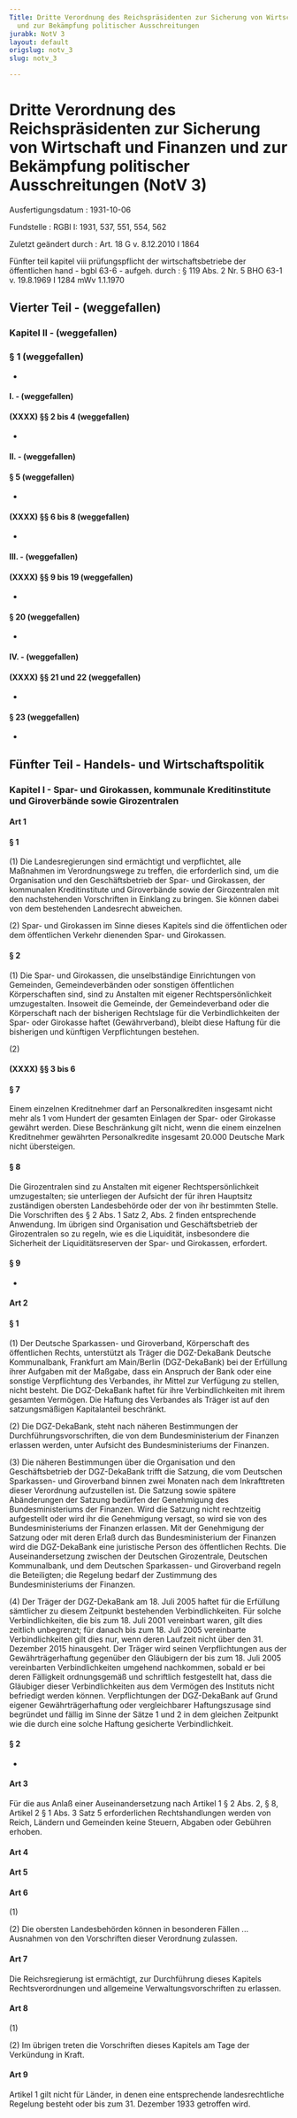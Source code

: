 ```yaml
---
Title: Dritte Verordnung des Reichspräsidenten zur Sicherung von Wirtschaft und Finanzen
  und zur Bekämpfung politischer Ausschreitungen
jurabk: NotV 3
layout: default
origslug: notv_3
slug: notv_3

---
```


# Dritte Verordnung des Reichspräsidenten zur Sicherung von Wirtschaft und Finanzen und zur Bekämpfung politischer Ausschreitungen (NotV 3)

Ausfertigungsdatum
:   1931-10-06

Fundstelle
:   RGBl I: 1931, 537, 551, 554, 562

Zuletzt geändert durch
:   Art. 18 G v. 8.12.2010 I 1864

Fünfter teil kapitel viii prüfungspflicht der wirtschaftsbetriebe der öffentlichen hand - bgbl 63-6 - aufgeh. durch
:   § 119 Abs. 2 Nr. 5 BHO 63-1 v. 19.8.1969 I 1284 mWv 1.1.1970

## Vierter Teil - (weggefallen)

### Kapitel II - (weggefallen)

### § 1 (weggefallen)

-

#### I. - (weggefallen)

#### (XXXX) §§ 2 bis 4 (weggefallen)

-

#### II. - (weggefallen)

#### § 5 (weggefallen)

-

#### (XXXX) §§ 6 bis 8 (weggefallen)

-

#### III. - (weggefallen)

#### (XXXX) §§ 9 bis 19 (weggefallen)

-

#### § 20 (weggefallen)

-

#### IV. - (weggefallen)

#### (XXXX) §§ 21 und 22 (weggefallen)

-

#### § 23 (weggefallen)

-

## Fünfter Teil - Handels- und Wirtschaftspolitik

### Kapitel I - Spar- und Girokassen, kommunale Kreditinstitute und Giroverbände sowie Girozentralen

#### Art 1

#### § 1

(1) Die Landesregierungen sind ermächtigt und verpflichtet, alle
Maßnahmen im Verordnungswege zu treffen, die erforderlich sind, um die
Organisation und den Geschäftsbetrieb der Spar- und Girokassen, der
kommunalen Kreditinstitute und Giroverbände sowie der Girozentralen
mit den nachstehenden Vorschriften in Einklang zu bringen. Sie können
dabei von dem bestehenden Landesrecht abweichen.

(2) Spar- und Girokassen im Sinne dieses Kapitels sind die
öffentlichen oder dem öffentlichen Verkehr dienenden Spar- und
Girokassen.

#### § 2

(1) Die Spar- und Girokassen, die unselbständige Einrichtungen von
Gemeinden, Gemeindeverbänden oder sonstigen öffentlichen
Körperschaften sind, sind zu Anstalten mit eigener
Rechtspersönlichkeit umzugestalten. Insoweit die Gemeinde, der
Gemeindeverband oder die Körperschaft nach der bisherigen Rechtslage
für die Verbindlichkeiten der Spar- oder Girokasse haftet
(Gewährverband), bleibt diese Haftung für die bisherigen und künftigen
Verpflichtungen bestehen.

(2)

#### (XXXX) §§ 3 bis 6

#### § 7

Einem einzelnen Kreditnehmer darf an Personalkrediten insgesamt nicht
mehr als 1 vom Hundert der gesamten Einlagen der Spar- oder Girokasse
gewährt werden. Diese Beschränkung gilt nicht, wenn die einem
einzelnen Kreditnehmer gewährten Personalkredite insgesamt 20.000
Deutsche Mark nicht übersteigen.

#### § 8

Die Girozentralen sind zu Anstalten mit eigener Rechtspersönlichkeit
umzugestalten; sie unterliegen der Aufsicht der für ihren Hauptsitz
zuständigen obersten Landesbehörde oder der von ihr bestimmten Stelle.
Die Vorschriften des § 2 Abs. 1 Satz 2,
Abs. 2              finden entsprechende Anwendung. Im übrigen sind
Organisation und Geschäftsbetrieb der Girozentralen so zu regeln, wie
es die Liquidität, insbesondere die Sicherheit der Liquiditätsreserven
der Spar- und Girokassen, erfordert.

#### § 9

-

#### Art 2

#### § 1

(1) Der Deutsche Sparkassen- und Giroverband, Körperschaft des
öffentlichen Rechts, unterstützt als Träger die
DGZ-DekaBank Deutsche Kommunalbank, Frankfurt am Main/Berlin
(DGZ-DekaBank) bei der Erfüllung ihrer Aufgaben mit der Maßgabe, dass
ein Anspruch der Bank oder eine sonstige Verpflichtung des Verbandes,
ihr Mittel zur Verfügung zu stellen, nicht besteht. Die
DGZ-DekaBank haftet für ihre Verbindlichkeiten mit ihrem gesamten
Vermögen. Die Haftung des Verbandes als Träger ist auf den
satzungsmäßigen Kapitalanteil beschränkt.

(2) Die
DGZ-DekaBank, steht nach näheren Bestimmungen der
Durchführungsvorschriften, die von dem Bundesministerium der Finanzen
erlassen werden, unter Aufsicht des Bundesministeriums der Finanzen.

(3) Die näheren Bestimmungen über die Organisation und den
Geschäftsbetrieb der
DGZ-DekaBank trifft die Satzung, die vom Deutschen Sparkassen- und
Giroverband binnen zwei Monaten nach dem Inkrafttreten dieser
Verordnung aufzustellen ist. Die Satzung sowie spätere Abänderungen
der Satzung bedürfen der Genehmigung des Bundesministeriums der
Finanzen. Wird die Satzung nicht rechtzeitig aufgestellt oder wird ihr
die Genehmigung versagt, so wird sie von des Bundesministeriums der
Finanzen erlassen. Mit der Genehmigung der Satzung oder mit deren
Erlaß durch das Bundesministerium der Finanzen wird die
DGZ-DekaBank eine juristische Person des öffentlichen Rechts. Die
Auseinandersetzung zwischen der Deutschen Girozentrale, Deutschen
Kommunalbank, und dem Deutschen Sparkassen- und Giroverband regeln die
Beteiligten; die Regelung bedarf der Zustimmung des Bundesministeriums
der Finanzen.

(4) Der Träger der
DGZ-DekaBank am 18. Juli 2005 haftet für die Erfüllung sämtlicher zu
diesem Zeitpunkt bestehenden Verbindlichkeiten. Für solche
Verbindlichkeiten, die bis zum 18. Juli 2001 vereinbart waren, gilt
dies zeitlich unbegrenzt; für danach bis zum 18. Juli 2005 vereinbarte
Verbindlichkeiten gilt dies nur, wenn deren Laufzeit nicht über den
31\. Dezember 2015 hinausgeht. Der Träger wird seinen Verpflichtungen
aus der Gewährträgerhaftung gegenüber den Gläubigern der bis zum 18.
Juli 2005 vereinbarten Verbindlichkeiten umgehend nachkommen, sobald
er bei deren Fälligkeit ordnungsgemäß und schriftlich festgestellt
hat, dass die Gläubiger dieser Verbindlichkeiten aus dem Vermögen des
Instituts nicht befriedigt werden können. Verpflichtungen der
DGZ-DekaBank auf Grund eigener Gewährträgerhaftung oder vergleichbarer
Haftungszusage sind begründet und fällig im Sinne der Sätze 1 und 2 in
dem gleichen Zeitpunkt wie die durch eine solche Haftung gesicherte
Verbindlichkeit.

#### § 2

-

#### Art 3

Für die aus Anlaß einer Auseinandersetzung nach
Artikel 1 § 2 Abs. 2,              § 8, Artikel 2 § 1 Abs. 3 Satz 5
erforderlichen Rechtshandlungen werden von
Reich,              Ländern und Gemeinden keine Steuern, Abgaben oder
Gebühren erhoben.

#### Art 4

#### Art 5

#### Art 6

(1)

(2) Die obersten Landesbehörden können in besonderen Fällen ...
Ausnahmen von den Vorschriften dieser Verordnung zulassen.

#### Art 7

Die
Reichsregierung              ist ermächtigt, zur Durchführung dieses
Kapitels Rechtsverordnungen und allgemeine Verwaltungsvorschriften zu
erlassen.

#### Art 8

(1)

(2) Im übrigen treten die Vorschriften dieses Kapitels am Tage der
Verkündung in Kraft.

#### Art 9

Artikel 1 gilt nicht für Länder, in denen eine entsprechende
landesrechtliche Regelung besteht
oder bis zum 31. Dezember 1933 getroffen wird.

